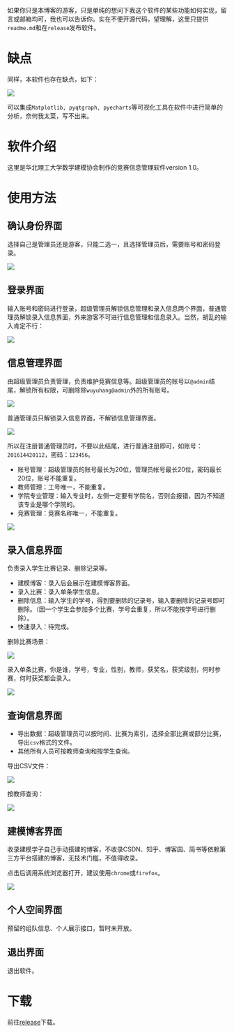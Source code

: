 

如果你只是本博客的游客，只是单纯的想问下我这个软件的某些功能如何实现，留言或邮箱均可，我也可以告诉你。实在不便开源代码，望理解，这里只提供`readme.md`和在`release`发布软件。

# 缺点

同样，本软件也存在缺点，如下：

![](NCSTModel/2.jpg)

可以集成`Matplotlib, pyqtgraph, pyecharts`等可视化工具在软件中进行简单的分析，奈何我太菜，写不出来。

# 软件介绍

这里是华北理工大学数学建模协会制作的竞赛信息管理软件version 1.0。

# 使用方法

## 确认身份界面

选择自己是管理员还是游客，只能二选一，且选择管理员后，需要账号和密码登录。

![](NCSTModel/3.jpg)

## 登录界面

输入账号和密码进行登录，超级管理员解锁信息管理和录入信息两个界面，普通管理员解锁录入信息界面，外来游客不可进行信息管理和信息录入。当然，胡乱的输入肯定不行：

![](NCSTModel/4.jpg)


## 信息管理界面

由超级管理员负责管理，负责维护竞赛信息等。超级管理员的账号以`@admin`结尾，解锁所有权限，可删除除`wuyuhang@admin`外的所有账号。

![](NCSTModel/5.jpg)

普通管理员只解锁录入信息界面，不解锁信息管理界面。

![](NCSTModel/6.jpg)

所以在注册普通管理员时，不要以此结尾，进行普通注册即可，如账号：`201614420112`，密码：`123456`。

- 账号管理：超级管理员的账号最长为20位，管理员帐号最长20位，密码最长20位，账号不能重复。
- 教师管理：工号唯一，不能重复。
- 学院专业管理：输入专业时，左侧一定要有学院名，否则会报错，因为不知道该专业是哪个学院的。
- 竞赛管理：竞赛名称唯一，不能重复。

![](NCSTModel/7.jpg)

## 录入信息界面

负责录入学生比赛记录、删除记录等。

- 建模博客：录入后会展示在建模博客界面。
- 录入比赛：录入单条学生信息。
- 删除信息：输入学生的学号，得到要删除的记录号，输入要删除的记录号即可删除。（因一个学生会参加多个比赛，学号会重复，所以不能按学号进行删除）。
- 快速录入：待完成。

删除比赛场景：

![](NCSTModel/8.jpg)

录入单条比赛，你是谁，学号，专业，性别，教师，获奖名，获奖级别，何时参赛，何时获奖都会录入。

![](NCSTModel/9.jpg)

## 查询信息界面

- 导出数据：超级管理员可以按时间、比赛为索引，选择全部比赛或部分比赛，导出`csv`格式的文件。
- 其他所有人员可按教师查询和按学生查询。

导出CSV文件：

![](NCSTModel/10.jpg)

按教师查询：

![](NCSTModel/11.jpg)

## 建模博客界面

收录建模学子自己手动搭建的博客，不收录CSDN、知乎、博客园、简书等依赖第三方平台搭建的博客，无技术门槛，不值得收录。

点击后调用系统浏览器打开，建议使用`chrome`或`firefox`。

![](NCSTModel/12.jpg)

## 个人空间界面

预留的组队信息、个人展示接口，暂时未开放。

## 退出界面

退出软件。

# 下载

前往[release](https://github.com/muyuuuu/NCST-MMA-Contest-Management-System-Public/releases)下载。